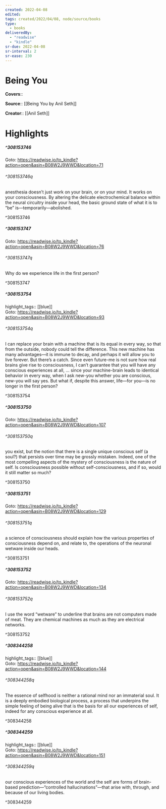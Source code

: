 ```yaml
---
created: 2022-04-08
edited:
tags: created/2022/04/08, node/source/books
type: 
  - books
deliveredBy: 
  - "readwise"
  - "kindle"
sr-due: 2022-04-08
sr-interval: 2
sr-ease: 230
---
```

# Being You

**Covers**:: 

**Source**:: [[Being You by Anil Seth]]

**Creator**:: [[Anil Seth]]

# Highlights
##### ^308153746


Goto: https://readwise.io/to_kindle?action=open&asin=B08W2J9WWD&location=71  

###### ^308153746q

anesthesia doesn’t just work on your brain, or on your mind. It works on your consciousness. By altering the delicate electrochemical balance within the neural circuitry inside your head, the basic ground state of what it is to “be” is—temporarily—abolished. 

^308153746

##### ^308153747


Goto: https://readwise.io/to_kindle?action=open&asin=B08W2J9WWD&location=76  

###### ^308153747q

Why do we experience life in the first person? 

^308153747

##### ^308153754

highlight_tags:: [[blue]]   
Goto: https://readwise.io/to_kindle?action=open&asin=B08W2J9WWD&location=93  

###### ^308153754q

I can replace your brain with a machine that is its equal in every way, so that from the outside, nobody could tell the difference. This new machine has many advantages—it is immune to decay, and perhaps it will allow you to live forever. But there’s a catch. Since even future-me is not sure how real brains give rise to consciousness, I can’t guarantee that you will have any conscious experiences at all, ... since your machine-brain leads to identical behavior in every way, when I ask new-you whether you are conscious, new-you will say yes. But what if, despite this answer, life—for you—is no longer in the first person? 

^308153754

##### ^308153750


Goto: https://readwise.io/to_kindle?action=open&asin=B08W2J9WWD&location=107  

###### ^308153750q

you exist, but the notion that there is a single unique conscious self (a soul?) that persists over time may be grossly mistaken. Indeed, one of the most compelling aspects of the mystery of consciousness is the nature of self. Is consciousness possible without self-consciousness, and if so, would it still matter so much? 

^308153750

##### ^308153751


Goto: https://readwise.io/to_kindle?action=open&asin=B08W2J9WWD&location=129  

###### ^308153751q

a science of consciousness should explain how the various properties of consciousness depend on, and relate to, the operations of the neuronal wetware inside our heads. 

^308153751

##### ^308153752


Goto: https://readwise.io/to_kindle?action=open&asin=B08W2J9WWD&location=134  

###### ^308153752q

I use the word “wetware” to underline that brains are not computers made of meat. They are chemical machines as much as they are electrical networks. 

^308153752

##### ^308344258

highlight_tags:: [[blue]]   
Goto: https://readwise.io/to_kindle?action=open&asin=B08W2J9WWD&location=144  

###### ^308344258q

The essence of selfhood is neither a rational mind nor an immaterial soul. It is a deeply embodied biological process, a process that underpins the simple feeling of being alive that is the basis for all our experiences of self, indeed for any conscious experience at all. 

^308344258

##### ^308344259

highlight_tags:: [[blue]]   
Goto: https://readwise.io/to_kindle?action=open&asin=B08W2J9WWD&location=151  

###### ^308344259q

our conscious experiences of the world and the self are forms of brain-based prediction—“controlled hallucinations”—that arise with, through, and because of our living bodies. 

^308344259

